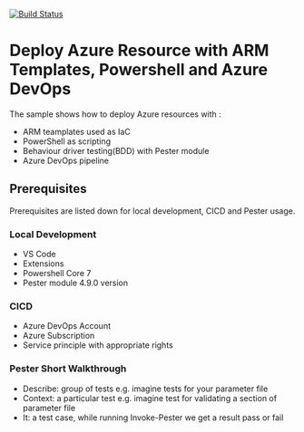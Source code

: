 [![Build Status](https://dev.azure.com/bahrinipun/demo-armtemplates-powershell/_apis/build/status/cloud-demo-projects.demo-armtemplates-powershell?branchName=master)](https://dev.azure.com/bahrinipun/demo-armtemplates-powershell/_build/latest?definitionId=55&branchName=master)

# Deploy Azure Resource with ARM Templates, Powershell and Azure DevOps
The sample shows how to deploy Azure resources with :
- ARM teamplates used as IaC
- PowerShell as scripting 
- Behaviour driver testing(BDD) with Pester module  
- Azure DevOps pipeline

## Prerequisites
Prerequisites are listed down for local development, CICD and Pester usage.

### Local Development
- VS Code
- Extensions
- Powershell Core 7
- Pester module 4.9.0 version

### CICD
- Azure DevOps Account
- Azure Subscription
- Service principle with appropriate rights

### Pester Short Walkthrough
- Describe: group of tests e.g. imagine tests for your parameter file
- Context: a particular test e.g. imagine test for validating a section of parameter file
- It: a test case, while running Invoke-Pester we get a result pass or fail 
